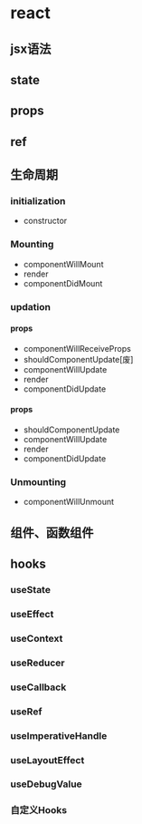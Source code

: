 # react

## jsx语法

## state

## props

## ref

## 生命周期

### initialization
- constructor

### Mounting
- componentWillMount
- render
- componentDidMount

### updation

#### props
- componentWillReceiveProps
- shouldComponentUpdate[废]
- componentWillUpdate
- render
- componentDidUpdate

#### props
- shouldComponentUpdate
- componentWillUpdate
- render
- componentDidUpdate

### Unmounting
- componentWillUnmount

## 组件、函数组件

## hooks

### useState

### useEffect

### useContext

### useReducer

### useCallback

### useRef

### useImperativeHandle

### useLayoutEffect

### useDebugValue

### 自定义Hooks